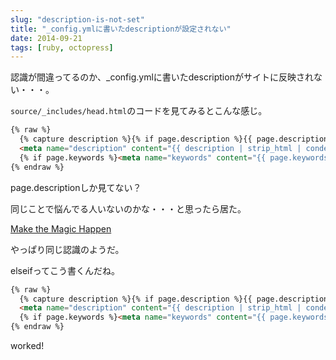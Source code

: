 ```yaml
---
slug: "description-is-not-set"
title: "_config.ymlに書いたdescriptionが設定されない"
date: 2014-09-21
tags: [ruby, octopress]
---
```

認識が間違ってるのか、_config.ymlに書いたdescriptionがサイトに反映されない・・・。

`source/_includes/head.html`のコードを見てみるとこんな感じ。

``` html
{% raw %}
  {% capture description %}{% if page.description %}{{ page.description }}{% else %}{{ content | raw_content }}{% endif %}{% endcapture %}
  <meta name="description" content="{{ description | strip_html | condense_spaces | truncate:150 }}">
  {% if page.keywords %}<meta name="keywords" content="{{ page.keywords }}">{% endif %}
{% endraw %}
```

page.descriptionしか見てない？

同じことで悩んでる人いないのかな・・・と思ったら居た。

[Make the Magic Happen](http://sweetme.at/2013/08/06/how-to-set-your-octopress-description-and-keyword-meta-tags/)

やっぱり同じ認識のようだ。

elseifってこう書くんだね。

``` html
{% raw %}
  {% capture description %}{% if page.description %}{{ page.description }}{% elsif site.description %}{{ site.description }}{% else %}{{ content | raw_content }}{% endif %}{% endcapture %}
  <meta name="description" content="{{ description | strip_html | condense_spaces | truncate:150 }}">
  {% if page.keywords %}<meta name="keywords" content="{{ page.keywords }}">{% endif %}
{% endraw %}
```

worked!


